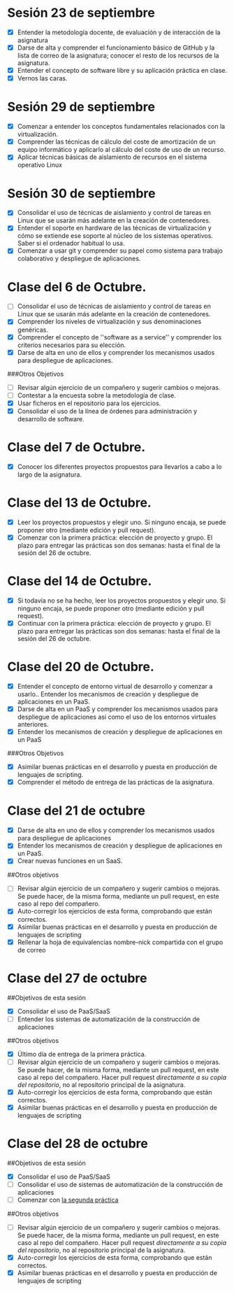 Sesión 23 de septiembre
============================

- [X]  Entender la metodología docente, de evaluación y de interacción de la asignatura
- [X] Darse de alta y comprender el funcionamiento básico de GitHub y la lista de correo de la asignatura; conocer el resto de los recursos de la asignatura.
- [X] Entender el concepto de software libre y su aplicación práctica en clase.
- [X] Vernos las caras.

Sesión 29 de septiembre
=========================
- [X] Comenzar a entender los conceptos fundamentales relacionados con la virtualización.
- [X] Comprender las técnicas de cálculo del coste de amortización de un equipo informático y aplicarlo al cálculo del coste de uso de un recurso.
- [X] Aplicar técnicas básicas de aislamiento de recursos en el sistema operativo Linux

Sesión 30 de septiembre
=========================
- [X] Consolidar el uso de técnicas de aislamiento y control de tareas en Linux que se usarán más adelante en la creación de contenedores.
- [X] Entender el soporte en hardware de las técnicas de virtualización y cómo se extiende ese soporte al núcleo de los sistemas operativos. Saber si el ordenador habitual lo usa.
- [X] Comenzar a usar git y comprender su papel como sistema para trabajo colaborativo y despliegue de aplicaciones.

Clase del 6 de Octubre.
=========================
- [ ]   Consolidar el uso de técnicas de aislamiento y control de tareas en Linux que se usarán más adelante en la creación de contenedores.
- [X]   Comprender los niveles de virtualización y sus denominaciones genéricas.
- [X]   Comprender el concepto de ''software as a service'' y comprender los criterios necesarios para su elección.
- [X]   Darse de alta en uno de ellos y comprender los mecanismos usados para despliegue de aplicaciones.

###Otros Objetivos
- [ ]   Revisar algún ejercicio de un compañero y sugerir cambios o mejoras.
- [ ]   Contestar a la encuesta sobre la metodología de clase.
- [X]   Usar ficheros en el repositorio para los ejercicios.
- [X]   Consolidar el uso de la línea de órdenes para administración y desarrollo de software.

Clase del 7 de Octubre.
=========================
- [X]   Conocer los diferentes proyectos propuestos para llevarlos a cabo a lo largo de la asignatura.

Clase del 13 de Octubre.
=========================
- [X]   Leer los proyectos propuestos y elegir uno. Si ninguno encaja, se puede proponer otro (mediante edición y pull request).
- [X]   Comenzar con la primera práctica: elección de proyecto y grupo. El plazo para entregar las prácticas son dos semanas: hasta el final de la sesión del 26 de octubre.

Clase del 14 de Octubre.
=========================
- [X]   Si todavía no se ha hecho, leer los proyectos propuestos y elegir uno. Si ninguno encaja, se puede proponer otro (mediante edición y pull request).
- [X]   Continuar con la primera práctica: elección de proyecto y grupo. El plazo para entregar las prácticas son dos semanas: hasta el final de la sesión del 26 de octubre.

Clase del 20 de Octubre.
=========================
- [X]   Entender el concepto de entorno virtual de desarrollo y comenzar a usarlo..
Entender los mecanismos de creación y despliegue de aplicaciones en un PaaS.
- [X]  Darse de alta en un PaaS y comprender los mecanismos usados para despliegue de aplicaciones así como el uso de los entornos virtuales anteriores.
- [X]  Entender los mecanismos de creación y despliegue de aplicaciones en un PaaS

###Otros Objetivos
- [X]   Asimilar buenas prácticas en el desarrollo y puesta en producción de lenguajes de scripting.
- [X]   Comprender el método de entrega de las prácticas de la asignatura.

Clase del 21 de octubre
========================
- [X]   Darse de alta en uno de ellos y comprender los mecanismos usados para despliegue de aplicaciones
- [X]   Entender los mecanismos de creación y despliegue de aplicaciones en un PaaS.
- [X]   Crear nuevas funciones en un SaaS.

##Otros objetivos
- [ ]   Revisar algún ejercicio de un compañero y sugerir cambios o mejoras. Se puede hacer, de la misma forma, mediante un pull request, en este caso al repo del compañero.
- [X]   Auto-corregir los ejercicios de esta forma, comprobando que están correctos.
- [X]   Asimilar buenas prácticas en el desarrollo y puesta en producción de lenguajes de scripting
- [X]   Rellenar la hoja de equivalencias nombre-nick compartida con el grupo de correo

Clase del 27 de octubre
======================

##Objetivos de esta sesión

- [X]   Consolidar el uso de PaaS/SaaS
- [ ]   Entender los sistemas de automatización de la construcción de aplicaciones

##Otros objetivos

- [X]   Último día de entrega de la primera práctica.
- [ ]   Revisar algún ejercicio de un compañero y sugerir cambios o mejoras. Se puede hacer, de la misma forma, mediante un pull request, en este caso al repo del compañero. Hacer pull request *directamente a su copia del repositorio*, no al repositorio principal de la asignatura.
- [X]   Auto-corregir los ejercicios de esta forma, comprobando que están correctos.
- [X]   Asimilar buenas prácticas en el desarrollo y puesta en producción de lenguajes de scripting

Clase del 28 de octubre
======================
##Objetivos de esta sesión

- [X]   Consolidar el uso de PaaS/SaaS
- [ ]   Consolidar el uso de sistemas de automatización de la construcción de aplicaciones
- [ ]   Comenzar con [la segunda práctica](https://github.com/JJ/IV/blob/master/documentos/practicas/2.XaaS.md)

##Otros objetivos

- [ ]   Revisar algún ejercicio de un compañero y sugerir cambios o mejoras. Se puede hacer, de la misma forma, mediante un pull request, en este caso al repo del compañero. Hacer pull request *directamente a su copia del repositorio*, no al repositorio principal de la asignatura.
- [X]   Auto-corregir los ejercicios de esta forma, comprobando que están correctos.
- [X]   Asimilar buenas prácticas en el desarrollo y puesta en producción de lenguajes de scripting
